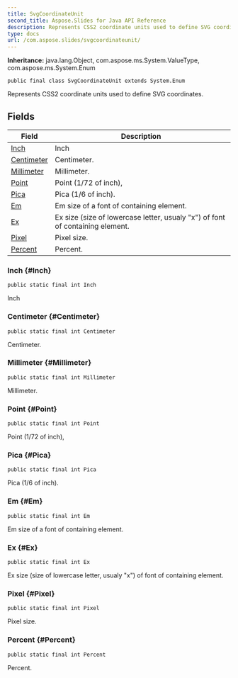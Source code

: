 ```yaml
---
title: SvgCoordinateUnit
second_title: Aspose.Slides for Java API Reference
description: Represents CSS2 coordinate units used to define SVG coordinates.
type: docs
url: /com.aspose.slides/svgcoordinateunit/
---
```

**Inheritance:**
java.lang.Object, com.aspose.ms.System.ValueType, com.aspose.ms.System.Enum
```
public final class SvgCoordinateUnit extends System.Enum
```

Represents CSS2 coordinate units used to define SVG coordinates.
## Fields

| Field | Description |
| --- | --- |
| [Inch](#Inch) | Inch |
| [Centimeter](#Centimeter) | Centimeter. |
| [Millimeter](#Millimeter) | Millimeter. |
| [Point](#Point) | Point (1/72 of inch), |
| [Pica](#Pica) | Pica (1/6 of inch). |
| [Em](#Em) | Em size of a font of containing element. |
| [Ex](#Ex) | Ex size (size of lowercase letter, usualy "x") of font of containing element. |
| [Pixel](#Pixel) | Pixel size. |
| [Percent](#Percent) | Percent. |
### Inch {#Inch}
```
public static final int Inch
```


Inch

### Centimeter {#Centimeter}
```
public static final int Centimeter
```


Centimeter.

### Millimeter {#Millimeter}
```
public static final int Millimeter
```


Millimeter.

### Point {#Point}
```
public static final int Point
```


Point (1/72 of inch),

### Pica {#Pica}
```
public static final int Pica
```


Pica (1/6 of inch).

### Em {#Em}
```
public static final int Em
```


Em size of a font of containing element.

### Ex {#Ex}
```
public static final int Ex
```


Ex size (size of lowercase letter, usualy "x") of font of containing element.

### Pixel {#Pixel}
```
public static final int Pixel
```


Pixel size.

### Percent {#Percent}
```
public static final int Percent
```


Percent.

